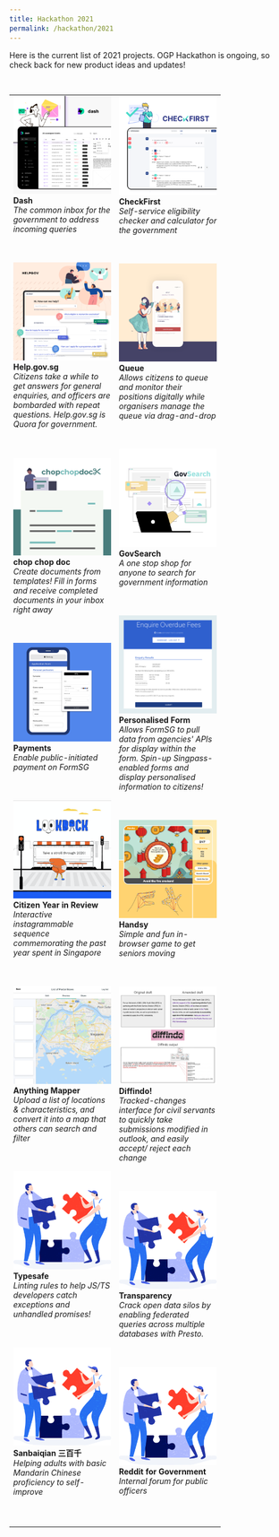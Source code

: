 ```yaml
---
title: Hackathon 2021
permalink: /hackathon/2021
---
```

Here is the current list of 2021 projects. OGP Hackathon is ongoing, so check back for new product ideas and updates!

<br/>

<table width="350px">
<tbody>
      <td width="175px">
          <img src="/images/Dash_snapshot.png" alt="Dash.gov.sg" title="Dash.gov.sg"/><br /><strong>Dash</strong><br /><em>The common inbox for the government to address incoming queries</em>
          <br /><br /><br /><br />
        <img src="/images/Helpgov_snapshot.png" alt="Help.gov.sg" title="Help.gov.sg" /><br /><strong>Help.gov.sg</strong><br /><em>Citizens take a while to get answers for general enquiries, and officers are bombarded with repeat questions. Help.gov.sg is Quora for government.</em> 
					<br /><br /><br /><br />  
				<img src="/images/chopchopdocx_snapshot_updated.png" alt="chop chop doc" title="chop chop doc" /><br /><strong>chop chop doc</strong><br /><em>Create documents from templates! Fill in forms and receive completed documents in your inbox right away</em> 
          <br /><br /><br /><br />
				<img src="/images/Payments_snapshot.png" alt="Payments" title="Payments" /><br /><strong>Payments</strong><br /><em>Enable public-initiated payment on FormSG</em>
          <br /><br /><br /><br />
				<img src="/images/CitizenYearInReview_snapshot.png" alt="Citizen Year in Review" title="Citizen Year in Review" /><br /><strong>Citizen Year in Review</strong><br /><em>Interactive instagrammable sequence commemorating the past year spent in Singapore</em> 
          <br /><br /><br /><br />   
				<img src="/images/AnythingMapper_snapshot.png" alt="Anything Mapper" title="Anything Mapper" /><br /><strong>Anything Mapper</strong><br /><em>Upload a list of locations & characteristics, and convert it into a map that others can search and filter</em> 
          <br /><br /><br /><br />
				<img src="/images/solve.svg" alt="Typesafe" title="Typesafe" /><br /><strong>Typesafe</strong><br /><em>Linting rules to help JS/TS developers catch exceptions and unhandled promises!</em> 
				  <br /><br /><br /><br />				<img src="/images/solve.svg" alt="Sanbaiqian" title="Sanbaiqian" /><br /><strong>Sanbaiqian 三百千</strong><br /><em>Helping adults with basic Mandarin Chinese proficiency to self-improve</em> 
				  <br /><br /><br /><br />
	</td>
      <td width="175px">
				    <img src="/images/Checkfirst_snapshot.png" alt="Checkfirst.gov.sg" title="Checkfirst.gov.sg" /><br /><strong>CheckFirst</strong><br /><em>Self-service eligibility checker and calculator for the government</em> 
          <br /><br /><br /><br />
          <a href=""><img src="/images/Queue_snapshot.png" alt="Queue" title="Queue" /></a><br /><strong>Queue</strong><br /><em>Allows citizens to queue and monitor their positions digitally while organisers manage the queue via drag-and-drop</em> 
          <br /><br /><br /><br />
				<img src="/images/GovSearch_snapshot.png" alt="GovSearch" title="GovSearch" /><br /><strong>GovSearch</strong><br /><em>A one stop shop for anyone to search for government information</em> 
          <br /><br /><br /><br />
				<img src="/images/PersonalisedForm_snapshot.png" alt="Personalised Form" title="Personalised Form" /><br /><strong>Personalised Form</strong><br /><em>Allows FormSG to pull data from agencies' APIs for display within the form. Spin-up Singpass-enabled forms and display personalised information to citizens!</em> 
				  <br /><br /><br /><br />
				<img src="/images/Handsy_snapshot.png" alt="Handsy" title="Handsy" /><br /><strong>Handsy</strong><br /><em>Simple and fun in-browser game to get seniors moving</em>
          <br /><br /><br /><br />
				<img src="/images/Diffindo_snapshot.png" alt="Diffindo!" title="Diffindo!" /><br /><strong>Diffindo!</strong><br /><em>Tracked-changes interface for civil servants to quickly take submissions modified in outlook, and easily accept/ reject each change</em> 
          <br /><br /><br /><br />
				<img src="/images/solve.svg" alt="Transparency" title="Transparency" /><br /><strong>Transparency </strong><br /><em>Crack open data silos by enabling federated queries across multiple databases with Presto.</em> 
				  <br /><br /><br /><br />
				<img src="/images/solve.svg" alt="Reddit for Government" title="Reddit for Government" /><br /><strong>Reddit for Government</strong><br /><em>Internal forum for public officers</em> 
				  <br /><br /><br /><br />
      </td>
</tbody>
</table>